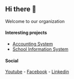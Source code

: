 ## Hi there 👋
Welcome to our organization

#### Interesting projects
- [Accounting System](https://github.com/nepexgroup/akaunt-doc)
- [School Information System](https://github.com/nepexgroup/dsis-doc)

#### Social
[Youtube](https://www.youtube.com/@nepexgroup) -
[Facebook](https://www.facebook.com/nepexgroup/) -
[Linkedin](https://www.linkedin.com/company/nepexgroup)

<!--

**Here are some ideas to get you started:**

🙋‍♀️ A short introduction - what is your organization all about?
🌈 Contribution guidelines - how can the community get involved?
👩‍💻 Useful resources - where can the community find your docs? Is there anything else the community should know?
🍿 Fun facts - what does your team eat for breakfast?
🧙 Remember, you can do mighty things with the power of [Markdown](https://docs.github.com/github/writing-on-github/getting-started-with-writing-and-formatting-on-github/basic-writing-and-formatting-syntax)
-->
